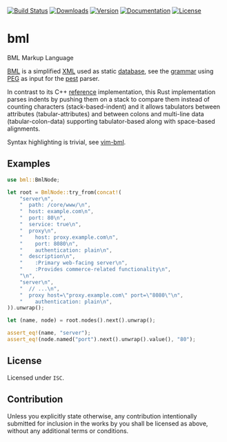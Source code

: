 [![Build Status][]](https://travis-ci.org/qu1x/bml)
[![Downloads][]](https://crates.io/crates/bml)
[![Version][]](https://crates.io/crates/bml)
[![Documentation][]](https://docs.rs/bml)
[![License][]](https://opensource.org/licenses/ISC)

[Build Status]: https://travis-ci.org/qu1x/bml.svg
[Downloads]: https://img.shields.io/crates/d/bml.svg
[Version]: https://img.shields.io/crates/v/bml.svg
[Documentation]: https://docs.rs/bml/badge.svg
[License]: https://img.shields.io/crates/l/bml.svg

# bml

BML Markup Language

[BML] is a simplified [XML] used as static [database], see the [grammar] using [PEG] as input for
the [pest] parser.

In contrast to its C++ [reference] implementation, this Rust implementation parses indents by
pushing them on a stack to compare them instead of counting characters (stack-based-indent) and it
allows tabulators between attributes (tabular-attributes) and between colons and multi-line data
(tabular-colon-data) supporting tabulator-based along with space-based alignments.

Syntax highlighting is trivial, see [vim-bml].

[BML]: https://news.ycombinator.com/item?id=8645591
[XML]: https://en.wikipedia.org/wiki/XML
[database]: https://github.com/ares-emulator/ares/tree/master/mia/Database
[grammar]: https://github.com/qu1x/bml/blob/main/src/bml.pest
[PEG]: https://en.wikipedia.org/wiki/Parsing_expression_grammar
[pest]: https://pest.rs/
[reference]: https://github.com/ares-emulator/ares/blob/master/nall/string/markup/bml.hpp
[vim-bml]: https://github.com/qu1x/vim-bml

## Examples

```rust
use bml::BmlNode;

let root = BmlNode::try_from(concat!(
	"server\n",
	"  path: /core/www/\n",
	"  host: example.com\n",
	"  port: 80\n",
	"  service: true\n",
	"  proxy\n",
	"    host: proxy.example.com\n",
	"    port: 8080\n",
	"    authentication: plain\n",
	"  description\n",
	"    :Primary web-facing server\n",
	"    :Provides commerce-related functionality\n",
	"\n",
	"server\n",
	"  // ...\n",
	"  proxy host=\"proxy.example.com\" port=\"8080\"\n",
	"    authentication: plain\n",
)).unwrap();

let (name, node) = root.nodes().next().unwrap();

assert_eq!(name, "server");
assert_eq!(node.named("port").next().unwrap().value(), "80");
```

## License

Licensed under `ISC`.

## Contribution

Unless you explicitly state otherwise, any contribution intentionally submitted for inclusion in the
works by you shall be licensed as above, without any additional terms or conditions.
